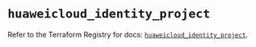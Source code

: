 # `huaweicloud_identity_project`

Refer to the Terraform Registry for docs: [`huaweicloud_identity_project`](https://registry.terraform.io/providers/huaweicloud/huaweicloud/1.71.1/docs/resources/identity_project).
